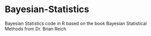 # Bayesian-Statistics
Bayesian Statistics code in R based on the book Bayesian Statistical Methods from Dr. Brian Reich
